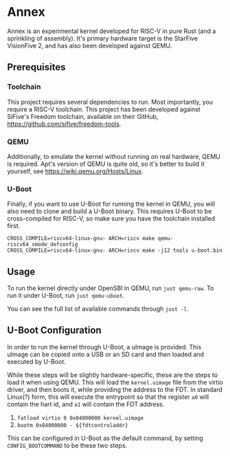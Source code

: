 # Annex
Annex is an experimental kernel developed for RISC-V in pure Rust (and a sprinkling of assembly). It's primary hardware target is the StarFive VisionFive 2, and has also been developed against QEMU.

## Prerequisites

### Toolchain
This project requires several dependencies to run. Most importantly, you require a RISC-V toolchain. This project has been developed against SiFive's Freedom toolchain, available on their GitHub, https://github.com/sifive/freedom-tools.

### QEMU
Additionally, to emulate the kernel without running on real hardware, QEMU is required. Apt's version of QEMU is quite old, so it's better to build it yourself, see https://wiki.qemu.org/Hosts/Linux.

### U-Boot
Finally, if you want to use U-Boot for running the kernel in QEMU, you will also need to clone and build a U-Boot binary. This requires U-Boot to be cross-compiled for RISC-V, so make sure you have the toolchain installed first.

```
CROSS_COMPILE=riscv64-linux-gnu- ARCH=riscv make qemu-riscv64_smode_defconfig
CROSS_COMPILE=riscv64-linux-gnu- ARCH=riscv make -j12 tools u-boot.bin
```

## Usage
To run the kernel directly under OpenSBI in QEMU, run `just qemu-raw`. To run it under U-Boot, run `just qemu-uboot`.

You can see the full list of available commands through `just -l`.

## U-Boot Configuration
In order to run the kernel through U-Boot, a uImage is provided. This uImage can be copied onto a USB or an SD card and then loaded and executed by U-Boot.

While these steps will be slightly hardware-specific, these are the steps to load it when using QEMU. This will load the `kernel.uimage` file from the virtio driver, and then boots it, while providing the address to the FDT. In standard Linux(?) form, this will execute the entrypoint so that the register `a0` will contain the hart id, and `a1` will contain the FDT address.

1. `fatload virtio 0 0x84000000 kernel.uimage`
2. `bootm 0x84000000 - ${fdtcontroladdr}`

This can be configured in U-Boot as the default command, by setting `CONFIG_BOOTCOMMAND` to be these two steps.